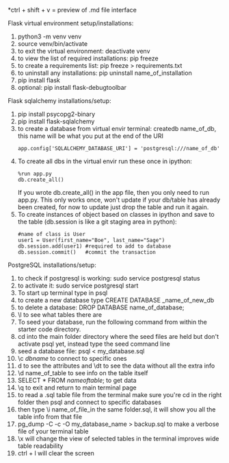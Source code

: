 *ctrl + shift + v = preview of .md file interface

Flask virtual environment setup/installations:
1. python3 -m venv venv
2. source venv/bin/activate
3. to exit the virtual environment: deactivate venv
4. to view the list of required installations: pip freeze
5. to create a requirements list: pip freeze > requirements.txt
6. to uninstall any installations: pip uninstall name_of_installation
7. pip install flask
8. optional: pip install flask-debugtoolbar

Flask sqlalchemy installations/setup:
1. pip install psycopg2-binary
2. pip install flask-sqlalchemy 
3. to create a database from virtual envir terminal: createdb name_of_db, this name will be what you put at the end of the URI 
   ```
   app.config['SQLALCHEMY_DATABASE_URI'] = 'postgresql:///name_of_db'
   ```
4. To create all dbs in the virtual envir run these once in ipython:
   ```
   %run app.py
   db.create_all()
   ```
   If you wrote db.create_all() in the app file, then you only need to run app.py.
   This only works once, won't update if your db/table has already been created, for now to update just drop the table and run it again.
5. To create instances of object based on classes in ipython and save to the table (db.session is like a git staging area in python):
   ```
   #name of class is User
   user1 = User(first_name="Boe", last_name="Sage")
   db.session.add(user1) #required to add to database
   db.session.commit()   #commit the transaction
   ```

PostgreSQL installations/setup:
1. to check if postgresql is working: sudo service postgresql status
2. to activate it: sudo service postgresql start
3. To start up terminal type in psql
4. to create a new database type CREATE DATABASE _name_of_new_db
5. to delete a database: DROP DATABASE name_of_database;
6. \l to see what tables there are
7. To seed your database, run the following command from within the starter code directory.
8. cd into the main folder directory where the seed files are held but don't activate psql yet, instead type the seed command line
9. seed a database file: psql < my_database.sql
10. \c _dbname_ to connect to specific ones
11. d to see the attributes and \dt to see the data without all the extra info
12. \d name_of_table to see info on the table itself
13. SELECT * FROM _nameoftable_; to get data
14. \q to exit and return to main terminal page
15. to read a .sql table file from the terminal make sure you're cd in the right folder then psql and connect to specific databases
16. then type \i name_of_file_in the same folder.sql, it will show you all the table info from that file
17. pg_dump -C -c -O my_database_name > backup.sql to make a verbose file of your terminal table
18. \x will change the view of selected tables in the terminal improves wide table readability
19. ctrl + l will clear the screen
